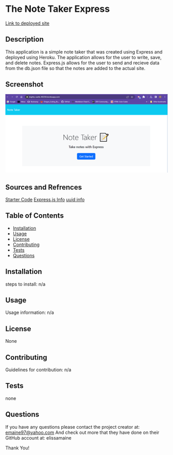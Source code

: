 # The Note Taker Express
  [Link to deployed site](https://mighty-castle-40258.herokuapp.com/)

  ## Description

  This application is a simple note taker that was created using Express and deployed using Heroku. The application allows for the user to write, save, and delete notes. Express.js allows for the user to send and recieve data from the db.json file so that the notes are added to the actual site.

  ## Screenshot
  ![Screenshot of deployed site](./assets/Capture.PNG)
  ## Sources and Refrences

   [Starter Code](https://github.com/coding-boot-camp/miniature-eureka)
   [Express.js Info](https://expressjs.com/)
   [uuid info](https://www.npmjs.com/package/uuid?activeTab=readme)

  ## Table of Contents

  - [Installation](#installation)
  - [Usage](#usage)
  - [License](#license)
  - [Contributing](#contributing)
  - [Tests](#tests)
  - [Questions](#questions)

  ## Installation

  steps to install:
  n/a

  ## Usage 

  Usage information:
  n/a

  ## License

  None

  ## Contributing 

  Guidelines for contribution:
  n/a

  ## Tests 

  none

  ## Questions

  If you have any questions please contact the project creator at: emaine97@yahoo.com
  And check out more that they have done on their GitHub account at: elissamaine

  Thank You!

